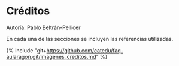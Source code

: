 # Créditos

Autoría: Pablo Beltrán-Pellicer

En cada una de las secciones se incluyen las referencias utilizadas.

{% include "git+https://github.com/catedu/faq-aularagon.git/imagenes_creditos.md" %}
